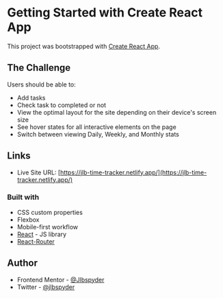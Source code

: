 # Getting Started with Create React App

This project was bootstrapped with [Create React App](https://github.com/facebook/create-react-app).

## The Challenge

Users should be able to:

- Add tasks
- Check task to completed or not
- View the optimal layout for the site depending on their device's screen size
- See hover states for all interactive elements on the page
- Switch between viewing Daily, Weekly, and Monthly stats

## Links

- Live Site URL: [https://jlb-time-tracker.netlify.app/](https://jlb-time-tracker.netlify.app/)

### Built with

- CSS custom properties
- Flexbox
- Mobile-first workflow
- [React](https://reactjs.org/) - JS library
- [React-Router](https://reactrouter.com/en/main) 

## Author

- Frontend Mentor - [@Jlbspyder](https://www.frontendmentor.io/profile/Jlbspyder)
- Twitter - [@jlbspyder](https://www.twitter.com/jlbspyder)


